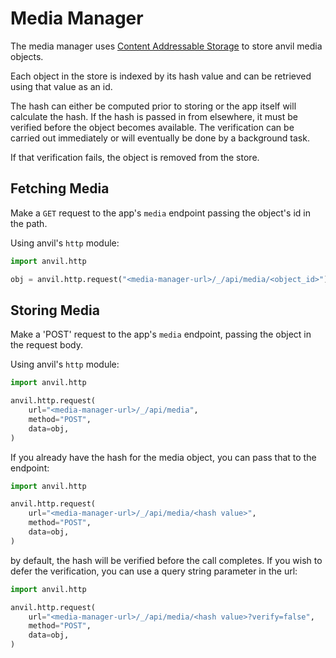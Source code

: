 # Media Manager

The media manager uses [Content Addressable Storage](https://en.wikipedia.org/wiki/Content-addressable_storage)
to store anvil media objects.

Each object in the store is indexed by its hash value and can be retrieved using that value as an id.

The hash can either be computed prior to storing or the app itself will calculate the hash. If the hash
is passed in from elsewhere, it must be verified before the object becomes available. The
verification can be carried out immediately or will eventually be done by a background task.

If that verification fails, the object is removed from the store.

## Fetching Media

Make a `GET` request to the app's `media` endpoint passing the object's id in the path.

Using anvil's `http` module:

```python
import anvil.http

obj = anvil.http.request("<media-manager-url>/_/api/media/<object_id>")
```

## Storing Media

Make a 'POST' request to the app's `media` endpoint, passing the object in the request body.

Using anvil's `http` module:

```python
import anvil.http

anvil.http.request(
    url="<media-manager-url>/_/api/media",
    method="POST",
    data=obj,
)
```

If you already have the hash for the media object, you can pass that to the endpoint:

```python
import anvil.http

anvil.http.request(
    url="<media-manager-url>/_/api/media/<hash value>",
    method="POST",
    data=obj,
)
```
by default, the hash will be verified before the call completes. If you wish to defer
the verification, you can use a query string parameter in the url:

```python
import anvil.http

anvil.http.request(
    url="<media-manager-url>/_/api/media/<hash value>?verify=false",
    method="POST",
    data=obj,
)
```
